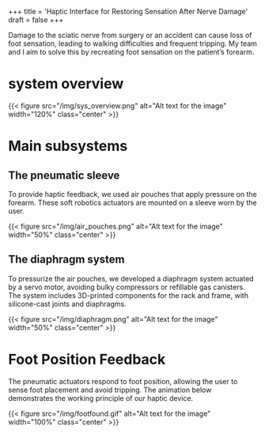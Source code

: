 +++
title = 'Haptic Interface for Restoring Sensation After Nerve Damage' 
draft = false
+++

Damage to the sciatic nerve from surgery or an accident can cause loss of foot sensation, leading to walking difficulties and frequent tripping. My team and I aim to solve this by recreating foot sensation on the patient’s forearm.

<!--more-->

# system overview 

{{< figure src="/img/sys_overview.png" alt="Alt text for the image" width="120%" class="center" >}}

# Main subsystems

## The pneumatic sleeve 


To provide haptic feedback, we used air pouches that apply pressure on the forearm. These soft robotics actuators are mounted on a sleeve worn by the user.

{{< figure src="/img/air_pouches.png" alt="Alt text for the image" width="50%" class="center" >}}

## The diaphragm system

To pressurize the air pouches, we developed a diaphragm system actuated by a servo motor, avoiding bulky compressors or refillable gas canisters. The system includes 3D-printed components for the rack and frame, with silicone-cast joints and diaphragms.

{{< figure src="/img/diaphragm.png" alt="Alt text for the image" width="50%" class="center" >}}

# Foot Position Feedback

The pneumatic actuators respond to foot position, allowing the user to sense foot placement and avoid tripping. The animation below demonstrates the working principle of our haptic device.

{{< figure src="/img/footfound.gif" alt="Alt text for the image" width="100%" class="center" >}}